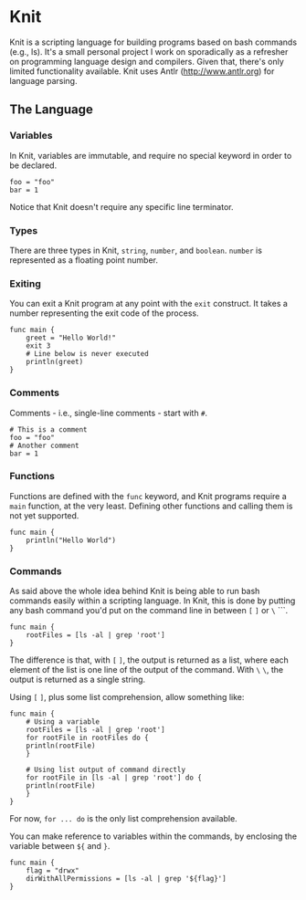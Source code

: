 
# Knit

Knit is a scripting language for building programs based on bash commands (e.g., ls). It's a small personal project I work on sporadically as a refresher on programming language design and compilers. Given that, there's only limited functionality available. Knit uses Antlr (http://www.antlr.org) for language parsing.

## The Language

### Variables

In Knit, variables are immutable, and require no special keyword in order to be declared.

```
foo = "foo"
bar = 1
```

Notice that Knit doesn't require any specific line terminator.

### Types

There are three types in Knit, `string`, `number`, and `boolean`. `number` is represented as a floating point number.

### Exiting

You can exit a Knit program at any point with the `exit` construct. It takes a number representing the exit code of the process.

```
func main {
    greet = "Hello World!"
    exit 3
    # Line below is never executed
    println(greet)
}
```

### Comments

Comments - i.e., single-line comments - start with `#`.

```
# This is a comment
foo = "foo"
# Another comment
bar = 1
```

### Functions

Functions are defined with the `func` keyword, and Knit programs require a `main` function, at the very least. Defining other functions and calling them is not yet supported.

```
func main {
    println("Hello World")
}
```

### Commands

As said above the whole idea behind Knit is being able to run bash commands easily within a scripting language. In Knit, this is done by putting any bash command you'd put on the command line in between `[` `]` or `\` `\``.

```
func main {
    rootFiles = [ls -al | grep 'root']
}
```

The difference is that, with `[` `]`, the output is returned as a list, where each element of the list is one line of the output of the command. With `\` `\`, the output is returned as a single string.

Using `[` `]`, plus some list comprehension, allow something like:

```
func main {
    # Using a variable
    rootFiles = [ls -al | grep 'root']
    for rootFile in rootFiles do {
    println(rootFile)
    }

    # Using list output of command directly
    for rootFile in [ls -al | grep 'root'] do {
    println(rootFile)
    }
}
```

For now, `for ... do` is the only list comprehension available.

You can make reference to variables within the commands, by enclosing the variable between ``${`` and ``}``.

```
func main {
    flag = "drwx"
    dirWithAllPermissions = [ls -al | grep '${flag}']
}
```